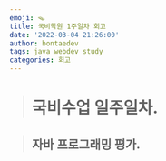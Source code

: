 ```yaml
---
emoji: 🪤
title: 국비학원 1주일차 회고
date: '2022-03-04 21:26:00'
author: bontaedev
tags: java webdev study
categories: 회고
---
```


> # 국비수업 일주일차.

> ## 자바 프로그래밍 평가.
